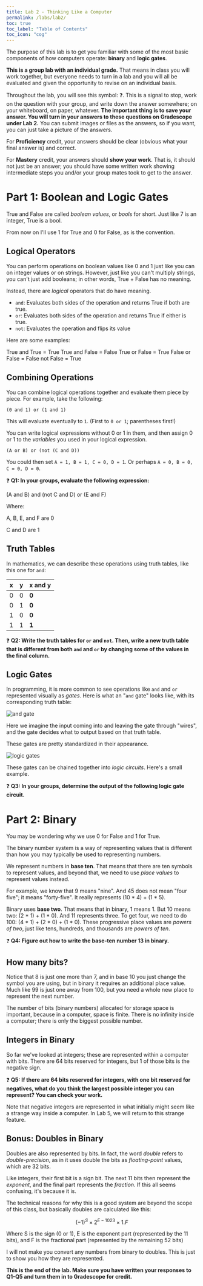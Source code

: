 ```yaml
---
title: Lab 2 - Thinking Like a Computer
permalink: /labs/lab2/
toc: true
toc_label: "Table of Contents"
toc_icon: "cog"
---
```


The purpose of this lab is to get you familiar with some of the most basic components of how computers operate: **binary** and **logic gates**. 

**This is a group lab with an individual grade.** That means in class you will work together, but everyone needs to turn in a lab and you will all be evaluated and given the opportunity to revise on an individual basis.

Throughout the lab, you will see this symbol: ❓. This is a signal to stop, work on the question with your group, and write down the answer somewhere; on your whiteboard, on paper, whatever. **The important thing is to save your answer. You will turn in your answers to these questions on Gradescope under Lab 2.** You can submit images or files as the answers, so if you want, you can just take a picture of the answers. 

For **Proficiency** credit, your answers should be clear (obvious what your final answer is) and correct.

For **Mastery** credit, your answers should **show your work**. That is, it should not just be an answer; you should have some written work showing intermediate steps you and/or your group mates took to get to the answer.

# Part 1: Boolean and Logic Gates

True and False are called _boolean values_, or _bools_ for short. Just like 7 is an integer, True is a bool.

From now on I'll use 1 for True and 0 for False, as is the convention. 

## Logical Operators

You can perform operations on boolean values like 0 and 1 just like you can on integer values or on strings. However, just like you can't multiply strings, you can't just add booleans; in other words, True + False has no meaning.

Instead, there are _logical_ operators that do have meaning. 

- `and`: Evaluates both sides of the operation and returns True if both are true. 
- `or`: Evaluates both sides of the operation and returns True if either is true.
- `not`: Evaluates the operation and flips its value

Here are some examples:

True and True = True
True and False = False
True or False = True
False or False = False
not False = True

## Combining Operations

You can combine logical operations together and evaluate them piece by piece. For example, take the following: 

`(0 and 1) or (1 and 1)`

This will evaluate eventually to `1`. (First to `0 or 1`; parentheses first!)

You can write logical expressions without 0 or 1 in them, and then assign 0 or 1 to the _variables_ you used in your logical expression. 

`(A or B) or (not (C and D))`

You could then set `A = 1, B = 1, C = 0, D = 1`. Or perhaps `A = 0, B = 0, C = 0, D = 0`. 

❓ **Q1: In your groups, evaluate the following expression:**

(A and B) and (not C and D) or (E and F)

Where:

A, B, E, and F are 0

C and D are 1

## Truth Tables

In mathematics, we can describe these operations using truth tables, like this one for `and`:

| x | y | x and y |
| ---- | ---- | ---- |
| 0 | 0 | **0** |
| 0 | 1 | **0** |
| 1 | 0 | **0** |
| 1 | 1 | **1** |

❓ **Q2: Write the truth tables for `or` and `not`. Then, write a new truth table that is different from both `and` and `or` by changing some of the values in the final column.**

## Logic Gates

In programming, it is more common to see operations like `and` and `or` represented visually as _gates_. Here is what an "`and` gate" looks like, with its corresponding truth table:

![and gate](/CMSC-150-WT-23/assets/img/lab2-logic.png)

Here we imagine the input coming into and leaving the gate through "wires", and the gate decides what to output based on that truth table. 

These gates are pretty standardized in their appearance. 

![logic gates](/CMSC-150-WT-23/assets/img/lab2-gates.jpg)

These gates can be chained together into _logic circuits_. Here's a small example. 

❓ **Q3: In your groups, determine the output of the following logic gate circuit.**

# Part 2: Binary

You may be wondering why we use 0 for False and 1 for True. 

The binary number system is a way of representing values that is different than how you may typically be used to representing numbers.

We represent numbers in **base ten**. That means that there are ten symbols to represent values, and beyond that, we need to use _place values_ to represent values instead. 

For example, we know that 9 means "nine". And 45 does not mean "four five"; it means "forty-five". It really represents (10 * 4) + (1 * 5). 

Binary uses **base two**. That means that in binary, 1 means 1. But 10 means two: (2 * 1) + (1 * 0). And 11 represents three. To get four, we need to do 100: (4 * 1) + (2 * 0) + (1 * 0). These progressive place values are _powers of two_, just like tens, hundreds, and thousands are _powers of ten_. 

❓ **Q4: Figure out how to write the base-ten number 13 in binary.**

## How many bits?

Notice that 8 is just one more than 7, and in base 10 you just change the symbol you are using, but in binary it requires an additional place value. Much like 99 is just one away from 100, but you need a whole new place to represent the next number. 

The number of bits (binary numbers) allocated for storage space is important, because in a computer, space is finite. There is no infinity inside a computer; there is only the biggest possible number. 

## Integers in Binary

So far we've looked at integers; these are represented within a computer with bits. There are 64 bits reserved for integers, but 1 of those bits is the negative sign.

❓ **Q5: If there are 64 bits reserved for integers, with one bit reserved for negatives, what do you think the largest possible integer you can represent? You can check your work.**

Note that negative integers are represented in what initially might seem like a strange way inside a computer. In Lab 5, we will return to this strange feature.

## Bonus: Doubles in Binary

Doubles are also represented by bits. In fact, the word _double_ refers to _double-precision_, as in it uses double the bits as _floating-point_ values, which are 32 bits. 

Like integers, their first bit is a sign bit. The next 11 bits then represent the _exponent_, and the final part represents the _fraction_. If this all seems confusing, it's because it is. 

The technical reasons for why this is a good system are beyond the scope of this class, but basically doubles are calculated like this:

$$ (-1)^{S} \times 2^{E-1023} \times 1.F $$

Where S is the sign (0 or 1), E is the exponent part (represented by the 11 bits), and F is the fractional part (represented by the remaining 52 bits)

I will not make you convert any numbers from binary to doubles. This is just to show you how they are represented. 

**This is the end of the lab. Make sure you have written your responses to Q1-Q5 and turn them in to Gradescope for credit.**
